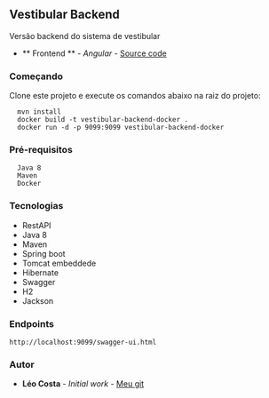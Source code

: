 ## Vestibular Backend

Versão backend do sistema de vestibular

* ** Frontend ** - *Angular* - [Source code](https://github.com/lelodois/vestibular-frontend)

### Começando

Clone este projeto e execute os comandos abaixo na raiz do projeto:

```
  mvn install
  docker build -t vestibular-backend-docker .
  docker run -d -p 9099:9099 vestibular-backend-docker
```


### Pré-requisitos

```
  Java 8
  Maven
  Docker
```
### Tecnologias

* RestAPI
* Java 8
* Maven
* Spring boot
* Tomcat embeddede
* Hibernate
* Swagger
* H2
* Jackson

### Endpoints

``` 
http://localhost:9099/swagger-ui.html
```

### Autor

* **Léo Costa** - *Initial work* - [Meu git](https://github.com/lelodois)

